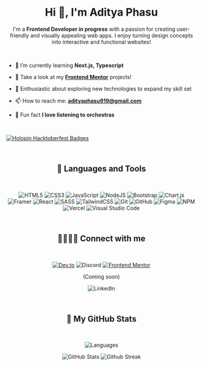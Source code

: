 <h1 align="center">Hi 👋, I'm Aditya Phasu</h1>

<p align="center"> I'm a <strong>Frontend Developer in progress</strong>  with a passion for creating user-friendly and visually appealing web apps. I enjoy turning design concepts into interactive and functional websites! </p>
<br>

<section>


- 🌱 I’m currently learning  **Next.js, Typescript**
  
- 🌟 Take a look at my [**Frontend Mentor**](https://www.frontendmentor.io/profile/adityaphasu) projects!
  
- 🚀 Enthusiastic about exploring new technologies to expand my skill set
  
- 📫 How to reach me: **adityaphasu919@gmail.com**

- 🎻 Fun fact **I love listening to orchestras**

<br>

[![Holopin Hacktoberfest Badges](https://holopin.me/adityaphasu)](https://holopin.io/@adityaphasu)

</section>

<!------------------------------------------------------------------------------------------------------------------------------>

<section align="center">
<br>
<h2 align="center">🧰 Languages and Tools</h2>
<br>

![HTML5](https://img.shields.io/badge/html5-%23E34F26.svg?style=for-the-badge&logo=html5&logoColor=white)
![CSS3](https://img.shields.io/badge/css3-%231572B6.svg?style=for-the-badge&logo=css3&logoColor=white)
![JavaScript](https://img.shields.io/badge/javascript-%23323330.svg?style=for-the-badge&logo=javascript&logoColor=%23F7DF1E)
![NodeJS](https://img.shields.io/badge/node.js-6DA55F?style=for-the-badge&logo=node.js&logoColor=white)
![Bootstrap](https://img.shields.io/badge/bootstrap-%23563D7C.svg?style=for-the-badge&logo=bootstrap&logoColor=white)
![Chart.js](https://img.shields.io/badge/chart.js-F5788D.svg?style=for-the-badge&logo=chart.js&logoColor=white)
![Framer](https://img.shields.io/badge/Framer-black?style=for-the-badge&logo=framer&logoColor=blue)
![React](https://img.shields.io/badge/react-%2320232a.svg?style=for-the-badge&logo=react&logoColor=%2361DAFB)
![SASS](https://img.shields.io/badge/SASS-hotpink.svg?style=for-the-badge&logo=SASS&logoColor=white)
![TailwindCSS](https://img.shields.io/badge/tailwindcss-%2338B2AC.svg?style=for-the-badge&logo=tailwind-css&logoColor=white)
![Git](https://img.shields.io/badge/Git-%23F05033.svg?style=for-the-badge&logo=git&logoColor=white)
![GitHub](https://img.shields.io/badge/github-%23121011.svg?style=for-the-badge&logo=github&logoColor=white)
![Figma](https://img.shields.io/badge/figma-%23F24E1E.svg?style=for-the-badge&logo=figma&logoColor=white)
![NPM](https://img.shields.io/badge/NPM-%23CB3837.svg?style=for-the-badge&logo=npm&logoColor=white)
![Vercel](https://img.shields.io/badge/Vercel-%23000000.svg?style=for-the-badge&logo=vercel&logoColor=white)
![Visual Studio Code](https://img.shields.io/badge/Visual%20Studio%20Code-0078d7.svg?style=for-the-badge&logo=visual-studio-code&logoColor=white)

</section>

<!------------------------------------------------------------------------------------------------------------------------------> 

<section align="center"> 
<br>
<h2>🫱🏼‍🫲🏼 Connect with me</h2>
<br>

[![Dev.to](https://img.shields.io/badge/dev.to-0A0A0A?style=for-the-badge&logo=dev.to&logoColor=white)](https://dev.to/boots)
![Discord](https://img.shields.io/badge/Alphaboots%238192-5865F2.svg?style=for-the-badge&logo=discord&logoColor=white&label=Discord&labelColor=%235865F2&color=%234C5459)
[![Frontend Mentor](https://img.shields.io/badge/Frontend%20Mentor-FFFFFF.svg?style=for-the-badge&logo=frontendmentor&logoColor=blue)](https://www.frontendmentor.io/profile/adityaphasu)

<p>(Coming soon)</p>

![LinkedIn](https://img.shields.io/badge/linkedin-%230077B5.svg?style=for-the-badge&logo=linkedin&logoColor=white)


</section>



<!------------------------------------------------------------------------------------------------------------------------------>

<section align="center">
<br>
<h2 align="center">👾 My GitHub Stats</h2>
<br>

<div>

![Languages](https://github-readme-stats-liard-kappa.vercel.app/api/top-langs/?username=adityaphasu&layout=compact&hide_border=true&theme=dracula)

</div>
  
<div align="center">

<img src="https://github-readme-stats-liard-kappa.vercel.app/api?username=adityaphasu&show_icons=true&hide_border=true&theme=dracula" alt="GitHub Stats" title="Github Stats"/> 
<img src="https://github-readme-streak-stats-eight-nu.vercel.app?user=adityaphasu&theme=dracula&hide_border=true" alt="Github Streak" title="Github Streak"/> 

</div>

</section>


